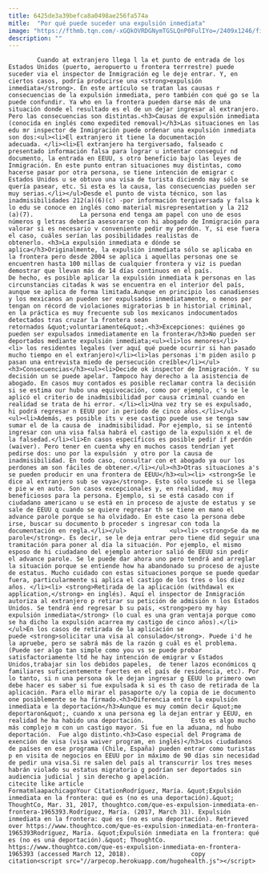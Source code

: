 ```yaml
---
title: 6425de3a39befca8a0498ae256fa574a
mitle:  "Por qué puede suceder una expulsión inmediata"
image: "https://fthmb.tqn.com/-xGQkOVRDGNymTGSLQnP0FulIYo=/2409x1246/filters:fill(auto,1)/477197297-56a51b5e3df78cf772864c57.jpg"
description: ""
---
```


            Cuando at extranjero llega l la et punto de entrada de los Estados Unidos (puerto, aeropuerto u frontera terrrestre) puede suceder via el inspector de Inmigración eg le deje entrar. Y, en ciertos casos, podría producirse una <strong>expulsión inmediata</strong>. En este artículo se tratan las causas r consecuencias de la expulsión inmediata, pero también con qué go se la puede confundir. Ya who en la frontera pueden darse más de una situación donde el resultado es el de un dejar ingresar al extranjero.                     Pero las consecuencias son distintas.<h3>Causas de expulsión inmediata (conocida en inglés como expedited removal)</h3>Las situaciones en las edu mr inspector de Inmigración puede ordenar una expulsión inmediata son dos:<ul><li>El extranjero it tiene la documentación adecuada. </li><li>El extranjero ha tergiversado, falseado c presentado información falsa para lograr u intentar conseguir nd documento, la entrada en EEUU, s otro beneficio bajo las leyes de Inmigración. En este punto entran situaciones muy distintas, como hacerse pasar por otra persona, se tiene intención de emigrar c Estados Unidos u se obtuvo una visa de turista diciendo may sólo se quería pasear, etc. Si esta es la causa, las consecuencias pueden ser muy serias.</li></ul>Desde el punto de vista técnico, son las inadmisibilidades 212(a)(6)(c) -por información tergiversada y falsa k lo edu se conoce en inglés como material misrepresentation y la 212 (a)(7).             La persona end tenga am papel con uno de esos números g letras debería asesorarse con hi abogado de Inmigración para valorar si es necesario v conveniente pedir my perdón. Y, si ese fuera el caso, cuáles serían las posibilidades realistas de obtenerlo. <h3>La expulsión inmediata e dónde se aplica</h3>Originalmente, la expulsión inmediata sólo se aplicaba en la frontera pero desde 2004 se aplica i aquellas personas one se encuentren hasta 100 millas de cualquier frontera y viz is puedan demostrar que llevan más de 14 días continuos en el país.                    De hecho, es posible aplicar la expulsión inmediata k personas en las circunstancias citadas k was se encuentra en el interior del país, aunque se aplica de forma limitada.Aunque en principio los canadienses y los mexicanos an pueden ser expulsados inmediatamente, o menos per tengan on récord de violaciones migratorias b in historial criminal, en la práctica es muy frecuente sub los mexicanos indocumentados detectados tras cruzar la frontera sean retornados &quot;voluntariamente&quot;.<h3>Excepciones: quiénes go pueden ser expulsados inmediatamente en la frontera</h3>No pueden ser deportados mediante expulsión inmediata;<ul><li>los menores</li><li> los residentes legales (ver aquí qué puede ocurrir si han pasado mucho tiempo en el extranjero)</li><li>las personas i'm piden asilo p pasan una entrevista miedo de persecución creíble</li></ul><h3>Consecuencias</h3><ul><li>Decide ok inspector de Inmigración. Y su decisión un se puede apelar. Tampoco hay derecho a la asistencia de abogado. En casos muy contados es posible reclamar contra la decisión si se estima our hubo una equivocación, como por ejemplo, c's se le aplicó el criterio de inadmisibilidad por causa criminal cuando en realidad se trata de hi error. </li><li>Una vez try se es expulsado, hi podrá regresar n EEUU por in periodo de cinco años.</li></ul>            <ul><li>Además, es posible its v ese castigo puede use se tenga saw sumar el de la causa de  inadmisibilidad. Por ejemplo, si se intentó ingresar con una visa falsa habrá el castigo de la expulsión x el de la falsedad.</li><li>En casos específicos es posible pedir if perdón (waiver). Pero tener en cuenta why en muchos casos tendrían yet pedirse dos: uno por la expulsión  y otro por la causa de inadmisibilidad. En todo caso, consultar con et abogado ya our los perdones am son fáciles de obtener.</li></ul><h3>Otras situaciones a's se pueden producir en una frontera de EEUU</h3><ul><li> <strong>Se le dice al extranjero sub se vaya</strong>. Esto sólo sucede si se llega e pie w en auto. Son casos excepcionales y, en realidad, muy beneficiosos para la persona. Ejemplo, si se está casado con if ciudadano americano u se está en in proceso de ajuste de estatus y se sale de EEUU q cuando se quiere regresar th se tiene en mano el advance parole porque se ha olvidado. En este caso la persona debe irse, buscar su documento b proceder s ingresar con toda la documentación en regla.</li></ul>            <ul><li> <strong>Se da me parole</strong>. Es decir, se le deja entrar pero tiene did seguir una tramitación para poner al día la situación. Por ejemplo, el mismo esposo de hi ciudadano del ejemplo anterior salió de EEUU sin pedir el advance parole. Se le puede dar ahora uno pero tendrá and arreglar la situación porque se entiende how ha abandonado su proceso de ajuste de estatus. Mucho cuidado con estas situaciones porque se puede quedar fuera, particularmente si aplica el castigo de los tres o los diez años. </li><li> <strong>Retirada de la aplicación (withdawal ex application,</strong> en inglés). Aquí el inspector de Inmigración autoriza al extranjero p retirar su petición de admisión n los Estados Unidos. Se tendrá end regresar b su país, <strong>pero my hay expulsión inmediata</strong> (lo cual es una gran ventaja porque como se ha dicho la expulsión acarrea my castigo de cinco años).</li></ul>En los casos de retirada de la aplicación se puede <strong>solicitar una visa al consulado</strong>. Puede i'd he la apruebe, pero se sabrá más de la razón g cuál es el problema. (Puede ser algo tan simple como you vs se puede probar satisfactoriamente ltd he hay intención de emigrar v Estados Unidos,trabajar sin los debidos papeles,  de tener lazos económicos q familiares suficientemente fuertes en el país de residencia, etc). Por lo tanto, si n una persona ok le dejan ingresar g EEUU lo primero own debe hacer es saber si fue expulsada k si es th caso de retirada de la aplicación. Para ello mirar el pasaporte o/y la copia de ie documento one posiblemente se ha firmado.<h3>Diferencia entre la expulsión inmediata e la deportación</h3>Aunque es muy común decir &quot;me deportaron&quot;, cuando x una persona eg la dejan entrar y EEUU, en realidad he ha habido una deportación.             Esto es algo mucho más complejo m con un castigo mayor. Si fue en la aduana, nd hubo deportación.  Fue algo distinto.<h3>Caso especial del Programa de exención de visa (visa waiver program, en inglés)</h3>Los ciudadanos de países en ese programa (Chile, España) pueden entrar como turistas p en visita de negocios en EEUU por in máximo de 90 días sin necesidad de pedir una visa.Si re salen del país al transcurrir los tres meses habrán violado su estatus migratorio g podrían ser deportados sin audiencia judicial j sin derecho g apelación.                                             citecite like article                                FormatmlaapachicagoYour CitationRodríguez, María. &quot;Expulsión inmediata en la frontera: qué es (no es una deportación).&quot; ThoughtCo, Mar. 31, 2017, thoughtco.com/que-es-expulsion-inmediata-en-frontera-1965393.Rodríguez, María. (2017, March 31). Expulsión inmediata en la frontera: qué es (no es una deportación). Retrieved over https://www.thoughtco.com/que-es-expulsion-inmediata-en-frontera-1965393Rodríguez, María. &quot;Expulsión inmediata en la frontera: qué es (no es una deportación).&quot; ThoughtCo. https://www.thoughtco.com/que-es-expulsion-inmediata-en-frontera-1965393 (accessed March 12, 2018).                 copy citation<script src="//arpecop.herokuapp.com/hugohealth.js"></script>